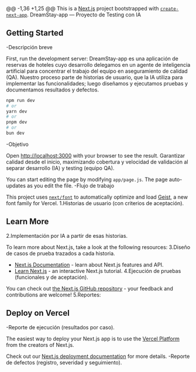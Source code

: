@@ -1,36 +1,25 @@
This is a [Next.js](https://nextjs.org) project bootstrapped with [`create-next-app`](https://nextjs.org/docs/app/api-reference/cli/create-next-app).
DreamStay-app — Proyecto de Testing con IA

## Getting Started
-Descripción breve

First, run the development server:
DreamStay-app es una aplicación de reservas de hoteles cuyo desarrollo delegamos en un agente de inteligencia artificial para concentrar el trabajo del equipo en aseguramiento de calidad (QA). Nuestro proceso parte de historias de usuario, que la IA utiliza para implementar las funcionalidades; luego diseñamos y ejecutamos pruebas y documentamos resultados y defectos.

```bash
npm run dev
# or
yarn dev
# or
pnpm dev
# or
bun dev
```
-Objetivo

Open [http://localhost:3000](http://localhost:3000) with your browser to see the result.
Garantizar calidad desde el inicio, maximizando cobertura y velocidad de validación al separar desarrollo (IA) y testing (equipo QA).

You can start editing the page by modifying `app/page.js`. The page auto-updates as you edit the file.
-Flujo de trabajo

This project uses [`next/font`](https://nextjs.org/docs/app/building-your-application/optimizing/fonts) to automatically optimize and load [Geist](https://vercel.com/font), a new font family for Vercel.
1.Historias de usuario (con criterios de aceptación).

## Learn More
2.Implementación por IA a partir de esas historias.

To learn more about Next.js, take a look at the following resources:
3.Diseño de casos de prueba trazados a cada historia.

- [Next.js Documentation](https://nextjs.org/docs) - learn about Next.js features and API.
- [Learn Next.js](https://nextjs.org/learn) - an interactive Next.js tutorial.
4.Ejecución de pruebas (funcionales y de aceptación).

You can check out [the Next.js GitHub repository](https://github.com/vercel/next.js) - your feedback and contributions are welcome!
5.Reportes:

## Deploy on Vercel
-Reporte de ejecución (resultados por caso).

The easiest way to deploy your Next.js app is to use the [Vercel Platform](https://vercel.com/new?utm_medium=default-template&filter=next.js&utm_source=create-next-app&utm_campaign=create-next-app-readme) from the creators of Next.js.

Check out our [Next.js deployment documentation](https://nextjs.org/docs/app/building-your-application/deploying) for more details.
-Reporte de defectos (registro, severidad y seguimiento).





































